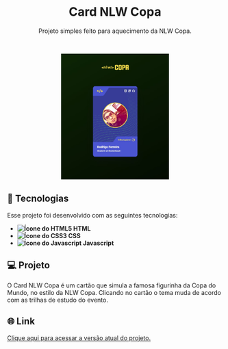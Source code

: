 <h1 align="center"> Card NLW Copa </h1>

<p align="center">
  Projeto simples feito para aquecimento da NLW Copa.
</p>

<br>

<p align="center">
  <img src="./github/project-image.jpg" alt="Imagem do projeto" width="50%"/>
</p>

## 🚀 Tecnologias

Esse projeto foi desenvolvido com as seguintes tecnologias:

- <strong>
    <img src="https://img.icons8.com/color/344/html-5--v1.png" alt="Ícone do HTML5" style="width: 18px;" /> 
      HTML
  </strong>
- <strong>
    <img src="https://img.icons8.com/color/344/css3.png" alt="Ícone do CSS3" style="width: 18px;" /> 
      CSS
  </strong>
- <strong>
     <img src="https://img.icons8.com/color/344/javascript--v1.png" alt="Ícone do Javascript" style="width: 16px;" /> 
      Javascript
  </strong>

## 💻 Projeto

O Card NLW Copa é um cartão que simula a famosa figurinha da Copa do Mundo, no estilo da NLW Copa. Clicando no cartão o tema muda de acordo com as trilhas de estudo do evento.

## 🌐 Link 

<a href="https://rodrigoaraujoferreira.github.io/Card-personalizado-NLW-Copa/card.html" target="_blank">Clique aqui para acessar a versão atual do projeto.</a>
